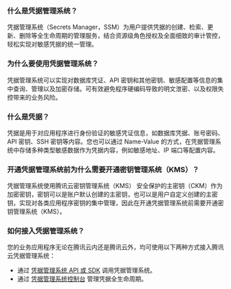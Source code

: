 ### 什么是凭据管理系统？
凭据管理系统（Secrets Manager，SSM）为用户提供凭据的创建、检索、更新、删除等全生命周期的管理服务，结合资源级角色授权及全面细致的审计管控，轻松实现对敏感凭据的统一管理。
### 为什么要使用凭据管理系统？
凭据管理系统可以实现对数据库凭证、API 密钥和其他密钥、敏感配置等信息的集中查询、管理以及加密存储。可有效避免程序硬编码导致的明文泄密、以及权限失控带来的业务风险。
### 什么是凭据？
凭据是用于对应用程序进行身份验证的敏感凭证信息，如数据库凭据、账号密码、API 密钥、SSH 密钥等内容。您也可以通过 Name-Value 的方式，在凭据管理系统中存储多种类型敏感数据作为凭据内容，例如敏感地址、IP 端口等配置内容。
### 开通凭据管理系统前为什么需要开通密钥管理系统（KMS）？
凭据管理系统使用腾讯云密钥管理系统（KMS） 安全保护的主密钥（CKM）作为加密密钥，密钥可以是账户默认创建的主密钥，也可以是用户自定义创建的主密钥，实现对各类应用程序密钥的集中管理，因此在开通凭据管理系统前需要开通密钥管理系统（KMS）。
### 如何接入凭据管理系统？
您的业务应用程序无论在腾讯云内还是腾讯云外，均可使用以下两种方式接入腾讯云凭据管理系统：
- 通过 [凭据管理系统 API 或 SDK](https://cloud.tencent.com/document/product/1140/40505) 调用凭据管理系统。
- 通过 [凭据管理系统控制台](https://console.cloud.tencent.com/ssm ) 管理凭据全生命周期。
